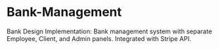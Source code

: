 # Bank-Management
Bank Design Implementation: Bank management system with separate Employee, Client, and Admin panels. Integrated with Stripe API.
